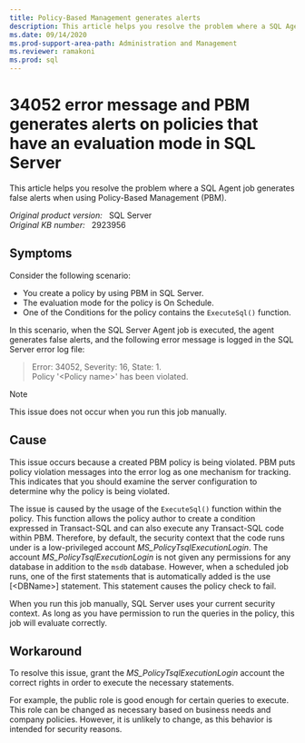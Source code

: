 ```yaml
---
title: Policy-Based Management generates alerts
description: This article helps you resolve the problem where a SQL Agent job generates false alerts when using Policy-Based Management (PBM).
ms.date: 09/14/2020
ms.prod-support-area-path: Administration and Management
ms.reviewer: ramakoni
ms.prod: sql
---
```

# 34052 error message and PBM generates alerts on policies that have an evaluation mode in SQL Server

This article helps you resolve the problem where a SQL Agent job generates false alerts when using Policy-Based Management (PBM).

_Original product version:_ &nbsp; SQL Server  
_Original KB number:_ &nbsp; 2923956

## Symptoms

Consider the following scenario:

- You create a policy by using PBM in SQL Server.
- The evaluation mode for the policy is On Schedule.
- One of the Conditions for the policy contains the `ExecuteSql()` function.

In this scenario, when the SQL Server Agent job is executed, the agent generates false alerts, and the following error message is logged in the SQL Server error log file:

> Error: 34052, Severity: 16, State: 1.  
Policy '\<Policy name>' has been violated.

> [!NOTE]
> This issue does not occur when you run this job manually.

## Cause

This issue occurs because a created PBM policy is being violated. PBM puts policy violation messages into the error log as one mechanism for tracking. This indicates that you should examine the server configuration to determine why the policy is being violated.

The issue is caused by the usage of the `ExecuteSql()` function within the policy. This function allows the policy author to create a condition expressed in Transact-SQL and can also execute any Transact-SQL code within PBM. Therefore, by default, the security context that the code runs under is a low-privileged account *MS_PolicyTsqlExecutionLogin*. The account *MS_PolicyTsqlExecutionLogin* is not given any permissions for any database in addition to the `msdb` database. However, when a scheduled job runs, one of the first statements that is automatically added is the use [\<DBName>] statement. This statement causes the policy check to fail.

When you run this job manually, SQL Server uses your current security context. As long as you have permission to run the queries in the policy, this job will evaluate correctly.

## Workaround

To resolve this issue, grant the *MS_PolicyTsqlExecutionLogin* account the correct rights in order to execute the necessary statements.

For example, the public role is good enough for certain queries to execute. This role can be changed as necessary based on business needs and company policies. However, it is unlikely to change, as this behavior is intended for security reasons.
